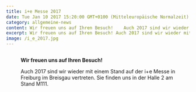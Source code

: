 ```yaml
---
title: i+e Messe 2017
date: Tue Jan 10 2017 15:20:00 GMT+0100 (Mitteleuropäische Normalzeit)
category: allgemeine-news
content: Wir freuen uns auf Ihren Besuch!    Auch 2017 sind wir wieder mit einem Stand auf der i+e Messe in Freiburg im Breisgau vertreten. Sie finden uns in der Halle 2 am Stand M111.
excerpt: Wir freuen uns auf Ihren Besuch! Auch 2017 sind wir wieder mit einem Stand auf der i+e Messe in Freiburg im Breisgau vertreten. Sie finden …
image: /i_e_2017.jpg
---
```


<figure class="wp-block-image size-large"><img loading="lazy"   src="/i_e_2017.jpg" alt="" class="wp

<!--more-->

-image-688"   /></figure>



<strong>Wir freuen uns auf Ihren Besuch!</strong></p>



<p>Auch 2017 sind wir wieder mit einem Stand auf der i+e Messe in Freiburg im Breisgau vertreten. Sie finden uns in der Halle 2 am Stand M111.</p>

